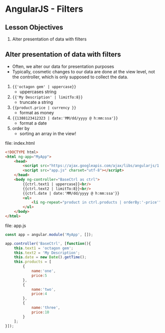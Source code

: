 # AngularJS - Filters

## Lesson Objectives

1. Alter presentation of data with filters

## Alter presentation of data with filters

- Often, we alter our data for presentation purposes
- Typically, cosmetic changes to our data are done at the view level, not the controller, which is only supposed to collect the data.

1. `{{'octagon gem' | uppercase}}`
	- uppercases string
1. `{{'My Description' | limitTo:8}}`
	- truncate a string
1. `{{product.price | currency }}`
	- format as money
1. `{{1388123412323 | date:'MM/dd/yyyy @ h:mm:ssa'}}`
	- format a date
1. order by
	- sorting an array in the view!

file: index.html

```html
<!DOCTYPE html>
<html ng-app="MyApp">
	<head>
		<script src="https://ajax.googleapis.com/ajax/libs/angularjs/1.6.1/angular.min.js"></script>
		<script src="app.js" charset="utf-8"></script>
	</head>
	<body ng-controller="BaseCtrl as ctrl">
		{{ctrl.text1 | uppercase}}<br/>
		{{ctrl.text2 | limitTo:8}}<br/>
		{{ctrl.date | date:'MM/dd/yyyy @ h:mm:ssa'}}
		<ul>
			<li ng-repeat="product in ctrl.products | orderBy:'-price'">{{product.name}}:{{product.price | currency}}</li>
		</ul>
	</body>
</html>
```

file: app.js

```javascript
const app = angular.module('MyApp', []);

app.controller('BaseCtrl', [function(){
	this.text1 = 'octagon gem';
	this.text2 = 'My Description';
	this.date = new Date().getTime();
	this.products = [
		{
			name:'one',
			price:5
		},
		{
			name:'two',
			price:4
		},
		{
			name:'three',
			price:10
		}
	];
}]);
```
